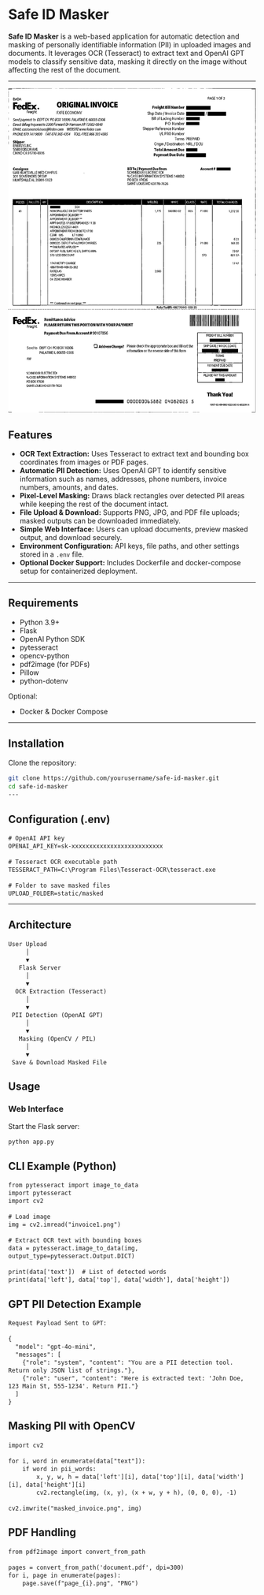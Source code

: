 # Safe ID Masker

**Safe ID Masker** is a web-based application for automatic detection and masking of personally identifiable information (PII) in uploaded images and documents. It leverages OCR (Tesseract) to extract text and OpenAI GPT models to classify sensitive data, masking it directly on the image without affecting the rest of the document.

---

![Masked Document](masked_invoice.png)

## Features

- **OCR Text Extraction:** Uses Tesseract to extract text and bounding box coordinates from images or PDF pages.
- **Automatic PII Detection:** Uses OpenAI GPT to identify sensitive information such as names, addresses, phone numbers, invoice numbers, amounts, and dates.
- **Pixel-Level Masking:** Draws black rectangles over detected PII areas while keeping the rest of the document intact.
- **File Upload & Download:** Supports PNG, JPG, and PDF file uploads; masked outputs can be downloaded immediately.
- **Simple Web Interface:** Users can upload documents, preview masked output, and download securely.
- **Environment Configuration:** API keys, file paths, and other settings stored in a `.env` file.
- **Optional Docker Support:** Includes Dockerfile and docker-compose setup for containerized deployment.

---

## Requirements

- Python 3.9+
- Flask
- OpenAI Python SDK
- pytesseract
- opencv-python
- pdf2image (for PDFs)
- Pillow
- python-dotenv

Optional:

- Docker & Docker Compose

---

## Installation

Clone the repository:

```bash
git clone https://github.com/yourusername/safe-id-masker.git
cd safe-id-masker
---
```
## Configuration (.env)
```
# OpenAI API key
OPENAI_API_KEY=sk-xxxxxxxxxxxxxxxxxxxxxxxxxx

# Tesseract OCR executable path
TESSERACT_PATH=C:\Program Files\Tesseract-OCR\tesseract.exe

# Folder to save masked files
UPLOAD_FOLDER=static/masked
```
---

## Architecture
```
User Upload
     │
     ▼
   Flask Server
     │
     ▼
  OCR Extraction (Tesseract)
     │
     ▼
 PII Detection (OpenAI GPT)
     │
     ▼
   Masking (OpenCV / PIL)
     │
     ▼
 Save & Download Masked File
```

## Usage

### Web Interface

Start the Flask server:

```bash
python app.py

```
## CLI Example (Python)

```
from pytesseract import image_to_data
import pytesseract
import cv2

# Load image
img = cv2.imread("invoice1.png")

# Extract OCR text with bounding boxes
data = pytesseract.image_to_data(img, output_type=pytesseract.Output.DICT)

print(data['text'])  # List of detected words
print(data['left'], data['top'], data['width'], data['height'])

```
## GPT PII Detection Example
```
Request Payload Sent to GPT:

{
  "model": "gpt-4o-mini",
  "messages": [
    {"role": "system", "content": "You are a PII detection tool. Return only JSON list of strings."},
    {"role": "user", "content": "Here is extracted text: 'John Doe, 123 Main St, 555-1234'. Return PII."}
  ]
}
```
## Masking PII with OpenCV
```
import cv2

for i, word in enumerate(data["text"]):
    if word in pii_words:
        x, y, w, h = data['left'][i], data['top'][i], data['width'][i], data['height'][i]
        cv2.rectangle(img, (x, y), (x + w, y + h), (0, 0, 0), -1)

cv2.imwrite("masked_invoice.png", img)
```
## PDF Handling
```
from pdf2image import convert_from_path

pages = convert_from_path('document.pdf', dpi=300)
for i, page in enumerate(pages):
    page.save(f"page_{i}.png", "PNG")
```
